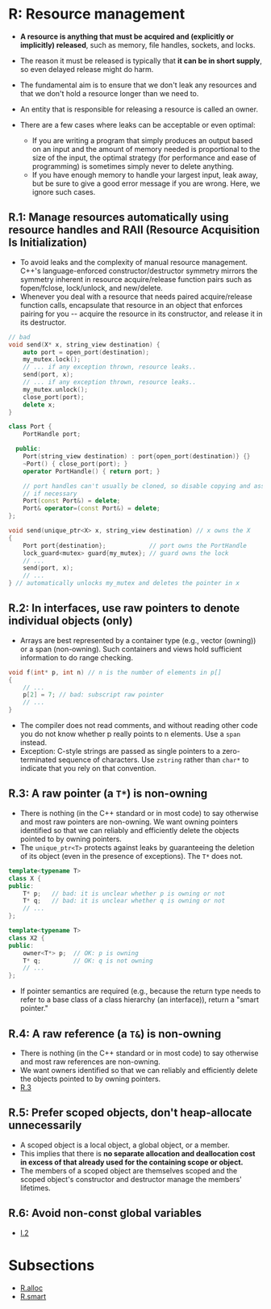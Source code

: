 # R: Resource management
- **A resource is anything that must be acquired and (explicitly or implicitly) released**, such as memory, file handles, sockets, and locks.
- The reason it must be released is typically that **it can be in short supply**, so even delayed release might do harm.
- The fundamental aim is to ensure that we don't leak any resources and that we don't hold a resource longer than we need to.
- An entity that is responsible for releasing a resource is called an owner.

- There are a few cases where leaks can be acceptable or even optimal:
  - If you are writing a program that simply produces an output based on an input and the amount of memory needed is proportional to the size of the input, the optimal strategy (for performance and ease of programming) is sometimes simply never to delete anything.
  - If you have enough memory to handle your largest input, leak away, but be sure to give a good error message if you are wrong. Here, we ignore such cases.

## R.1: Manage resources automatically using resource handles and RAII (Resource Acquisition Is Initialization)
- To avoid leaks and the complexity of manual resource management. C++'s language-enforced constructor/destructor symmetry mirrors the symmetry inherent in resource acquire/release function pairs such as fopen/fclose, lock/unlock, and new/delete.
- Whenever you deal with a resource that needs paired acquire/release function calls, encapsulate that resource in an object that enforces pairing for you -- acquire the resource in its constructor, and release it in its destructor.

```cpp
// bad
void send(X* x, string_view destination) {
    auto port = open_port(destination);
    my_mutex.lock();
    // ... if any exception thrown, resource leaks..
    send(port, x);
    // ... if any exception thrown, resource leaks..
    my_mutex.unlock();
    close_port(port);
    delete x;
}
```
```cpp
class Port {
    PortHandle port;

  public:
    Port(string_view destination) : port{open_port(destination)} {}
    ~Port() { close_port(port); }
    operator PortHandle() { return port; }

    // port handles can't usually be cloned, so disable copying and assignment
    // if necessary
    Port(const Port&) = delete;
    Port& operator=(const Port&) = delete;
};

void send(unique_ptr<X> x, string_view destination) // x owns the X
{
    Port port{destination};            // port owns the PortHandle
    lock_guard<mutex> guard{my_mutex}; // guard owns the lock
    // ...
    send(port, x);
    // ...
} // automatically unlocks my_mutex and deletes the pointer in x
```

## R.2: In interfaces, use raw pointers to denote individual objects (only)
- Arrays are best represented by a container type (e.g., vector (owning)) or a span (non-owning). Such containers and views hold sufficient information to do range checking.
```cpp
void f(int* p, int n) // n is the number of elements in p[]
{
    // ...
    p[2] = 7; // bad: subscript raw pointer
    // ...
}
```
- The compiler does not read comments, and without reading other code you do not know whether p really points to n elements. Use a `span` instead.
- Exception: C-style strings are passed as single pointers to a zero-terminated sequence of characters. Use `zstring` rather than `char*` to indicate that you rely on that convention.

## R.3: A raw pointer (a `T*`) is non-owning
- There is nothing (in the C++ standard or in most code) to say otherwise and most raw pointers are non-owning. We want owning pointers identified so that we can reliably and efficiently delete the objects pointed to by owning pointers.
- The `unique_ptr<T>` protects against leaks by guaranteeing the deletion of its object (even in the presence of exceptions). The `T*` does not.
```cpp
template<typename T>
class X {
public:
    T* p;   // bad: it is unclear whether p is owning or not
    T* q;   // bad: it is unclear whether q is owning or not
    // ...
};

template<typename T>
class X2 {
public:
    owner<T*> p;  // OK: p is owning
    T* q;         // OK: q is not owning
    // ...
};
```
- If pointer semantics are required (e.g., because the return type needs to refer to a base class of a class hierarchy (an interface)), return a "smart pointer."


## R.4: A raw reference (a `T&`) is non-owning
- There is nothing (in the C++ standard or in most code) to say otherwise and most raw references are non-owning.
- We want owners identified so that we can reliably and efficiently delete the objects pointed to by owning pointers.
- [R.3](#r3-a-raw-pointer-a-t-is-non-owning)

## R.5: Prefer scoped objects, don't heap-allocate unnecessarily
- A scoped object is a local object, a global object, or a member.
- This implies that there is **no separate allocation and deallocation cost in excess of that already used for the containing scope or object.** 
- The members of a scoped object are themselves scoped and the scoped object's constructor and destructor manage the members' lifetimes.

## R.6: Avoid non-const global variables
- [I.2](I.md#i2-avoid-non-const-global-variables)

# Subsections
- [R.alloc](R.alloc.md)
- [R.smart](R.smart.md)